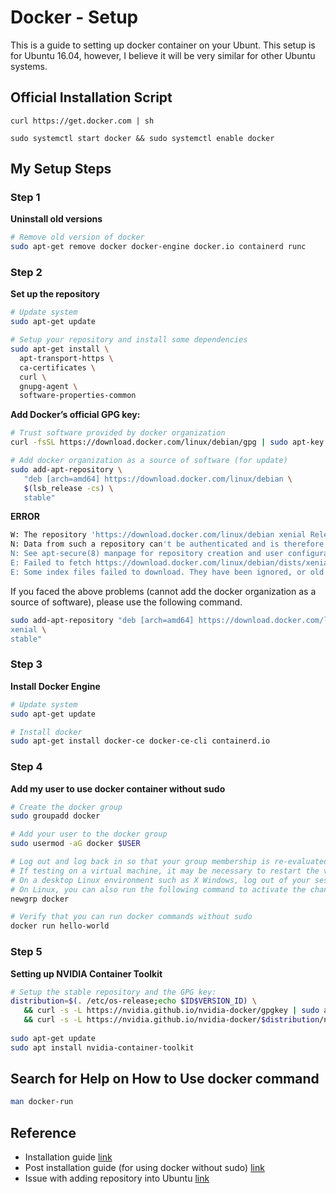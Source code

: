 # Docker - Setup

This is a guide to setting up docker container on your Ubunt. This setup is for Ubuntu 16.04, however, I believe it will be very similar for other Ubuntu systems.

## Official Installation Script

```
curl https://get.docker.com | sh

sudo systemctl start docker && sudo systemctl enable docker
```

## My Setup Steps

### Step 1

**Uninstall old versions**

```bash
# Remove old version of docker
sudo apt-get remove docker docker-engine docker.io containerd runc
```

### Step 2

**Set up the repository**

```bash
# Update system
sudo apt-get update

# Setup your repository and install some dependencies
sudo apt-get install \
  apt-transport-https \
  ca-certificates \
  curl \
  gnupg-agent \
  software-properties-common
```

**Add Docker’s official GPG key:**

```bash
# Trust software provided by docker organization
curl -fsSL https://download.docker.com/linux/debian/gpg | sudo apt-key add -

# Add docker organization as a source of software (for update)
sudo add-apt-repository \
   "deb [arch=amd64] https://download.docker.com/linux/debian \
   $(lsb_release -cs) \
   stable"
```

**ERROR**

```bash
W: The repository 'https://download.docker.com/linux/debian xenial Release' does not have a Release file.
N: Data from such a repository can't be authenticated and is therefore potentially dangerous to use.
N: See apt-secure(8) manpage for repository creation and user configuration details.
E: Failed to fetch https://download.docker.com/linux/debian/dists/xenial/stable/binary-amd64/Packages  404  Not Found
E: Some index files failed to download. They have been ignored, or old ones used instead.
```

If you faced the above problems (cannot add the docker organization as a source of software), please use the following command.

```bash
sudo add-apt-repository "deb [arch=amd64] https://download.docker.com/linux/ubuntu \
xenial \
stable"
```

### Step 3

**Install Docker Engine**

```bash
# Update system
sudo apt-get update

# Install docker
sudo apt-get install docker-ce docker-ce-cli containerd.io
```

### Step 4

**Add my user to use docker container without sudo**

```bash
# Create the docker group
sudo groupadd docker

# Add your user to the docker group
sudo usermod -aG docker $USER

# Log out and log back in so that your group membership is re-evaluated.
# If testing on a virtual machine, it may be necessary to restart the virtual machine for changes to take effect.
# On a desktop Linux environment such as X Windows, log out of your session completely and then log back in.
# On Linux, you can also run the following command to activate the changes to groups:
newgrp docker

# Verify that you can run docker commands without sudo
docker run hello-world
```
### Step 5

**Setting up NVIDIA Container Toolkit**

```bash
# Setup the stable repository and the GPG key:
distribution=$(. /etc/os-release;echo $ID$VERSION_ID) \
   && curl -s -L https://nvidia.github.io/nvidia-docker/gpgkey | sudo apt-key add - \
   && curl -s -L https://nvidia.github.io/nvidia-docker/$distribution/nvidia-docker.list | sudo tee /etc/apt/sources.list.d/nvidia-docker.list
 
sudo apt-get update
sudo apt install nvidia-container-toolkit
```

## Search for Help on How to Use docker command

```bash
man docker-run
```

## Reference

- Installation guide [link](https://docs.docker.com/engine/install/debian/)
- Post installation guide (for using docker without sudo) [link](https://docs.docker.com/engine/install/linux-postinstall/)
- Issue with adding repository into Ubuntu [link](https://stackoverflow.com/questions/41133455/docker-repository-does-not-have-a-release-file-on-running-apt-get-update-on-ubun)
